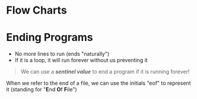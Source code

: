 # Flow Charts








# Ending Programs

- No more lines to run (ends "naturally")
- If it is a loop, it will run forever without us preventing it

> We can use a **_sentinel value_** to end a program if it is running forever!

When we refer to the end of a file, we can use the initials "eof" to represent it (standing for "**E**nd **O**f **F**ile")